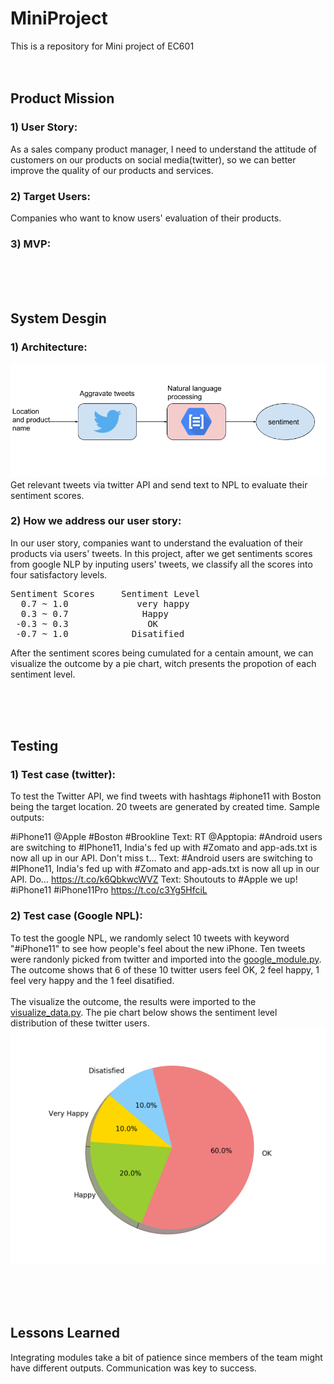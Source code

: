 # MiniProject
This is a repository for Mini project of EC601
<br/> 
<br/> 
<br/> 

## Product Mission

### 1) User Story:
As a sales company product manager, I need to understand the attitude of customers on our products on social media(twitter), so we can better improve the quality of our products and services.

### 2) Target Users:
Companies who want to know users' evaluation of their products.

### 3) MVP:

<br/> 
<br/> 
<br/> 

## System Desgin

### 1) Architecture:
![alt text](docs/sprint1/architecture.png)<br/>
Get relevant tweets via twitter API and send text to NPL to evaluate their sentiment scores.

### 2) How we address our user story:
In our user story, companies want to understand the evaluation of their products via users' tweets. In this project, after we get sentiments scores from google NLP by inputing users' tweets, we classify all the scores into four satisfactory levels.
<pre>
Sentiment Scores     Sentiment Level
  0.7 ~ 1.0             very happy
  0.3 ~ 0.7              Happy
 -0.3 ~ 0.3               OK
 -0.7 ~ 1.0            Disatified
</pre>
After the sentiment scores being cumulated for a centain amount, we can visualize the outcome by a pie chart, witch presents the propotion of each sentiment level.

<br/> 
<br/> 
<br/> 

## Testing

### 1) Test case (twitter):
To test the Twitter API, we find tweets with hashtags #iphone11 with Boston being the target location. 20 tweets are generated by created time. Sample outputs: 

#iPhone11 @Apple #Boston #Brookline
Text: RT @Apptopia: #Android users are switching to #IPhone11, India's fed up with #Zomato and app-ads.txt is now all up in our API. Don't miss t…
Text: #Android users are switching to #IPhone11, India's fed up with #Zomato and app-ads.txt is now all up in our API. Do… https://t.co/k6QbkwcWVZ
Text: Shoutouts to #Apple we up! #iPhone11 #iPhone11Pro https://t.co/c3Yg5HfciL



### 2) Test case (Google NPL):
To test the google NPL, we randomly select 10 tweets with keyword "#iPhone11" to see how people's feel about the new iPhone. Ten tweets were randonly picked from twitter and imported into the [google_module.py](https://github.com/H40Q1/EC601MiniProject/blob/master/modules/google_module.py). The outcome shows that 6 of these 10 twitter users feel OK, 2 feel happy, 1 feel very happy and the 1 feel disatified.<br/>
<br/>
The visualize the outcome, the results were imported to the [visualize_data.py](https://github.com/H40Q1/EC601MiniProject/blob/master/visualize_data.py). The pie chart below shows the sentiment level distribution of these twitter users.<br/>
![test result](docs/testcase01.png)<br/>

<br/> 
<br/> 
<br/> 


## Lessons Learned
Integrating modules take a bit of patience since members of the team might have different outputs. Communication was key to success. 

